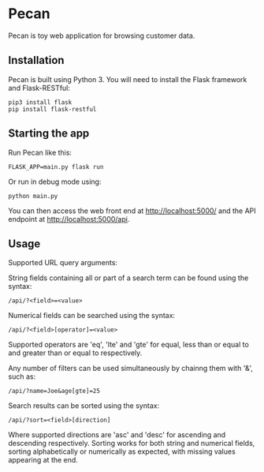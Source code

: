# Pecan

Pecan is toy web application for browsing customer data.

## Installation

Pecan is built using Python 3. You will need to install the Flask framework and Flask-RESTful:

```
pip3 install flask
pip install flask-restful
```

## Starting the app

Run Pecan like this:

```
FLASK_APP=main.py flask run
```
Or run in debug mode using:
```
python main.py
```
You can then access the web front end at [http://localhost:5000/]() and the API endpoint at [http://localhost:5000/api](). 

## Usage

Supported URL query arguments:


String fields containing all or part of a search term can be found using the syntax:
```
/api/?<field>=<value>
```
Numerical fields can be searched using the syntax:
```
/api/?<field>[operator]=<value>
```
Supported operators are 'eq', 'lte' and 'gte' for equal, less than or equal to and greater than or equal to respectively.

Any number of filters can be used simultaneously by chainng them with '&', such as:
```
/api/?name=Joe&age[gte]=25
```
Search results can be sorted using the syntax:
```
/api/?sort=<field>[direction]
```
Where supported directions are 'asc' and 'desc' for ascending and descending respectively. Sorting works for both string and numerical fields, sorting alphabetically or numerically as expected, with missing values appearing at the end.